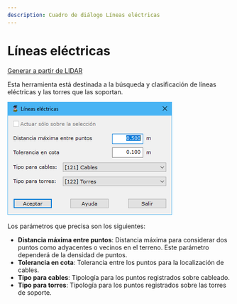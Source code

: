 ```yaml
---
description: Cuadro de diálogo Líneas eléctricas
---
```


# Líneas eléctricas

[Generar a partir de LIDAR](../../fichas-de-herramientas/ficha-de-herramientas-archivos-lidar/calcular-a-partir-de-lidar.md)

Esta herramienta está destinada a la búsqueda y clasificación de líneas eléctricas y las torres que las soportan.

![Cuadro de diálogo Líneas eléctricas](../../../.gitbook/assets/image-159.png)

Los parámetros que precisa son los siguientes:

* **Distancia máxima entre puntos**: Distancia máxima para considerar dos puntos como adyacentes o vecinos en el terreno. Este parámetro dependerá de la densidad de puntos.
* **Tolerancia en cota**: Tolerancia entre los puntos para la localización de cables.
* **Tipo para cables**: Tipología para los puntos registrados sobre cableado.
* **Tipo para torres**: Tipología para los puntos registrados sobre las torres de soporte.
